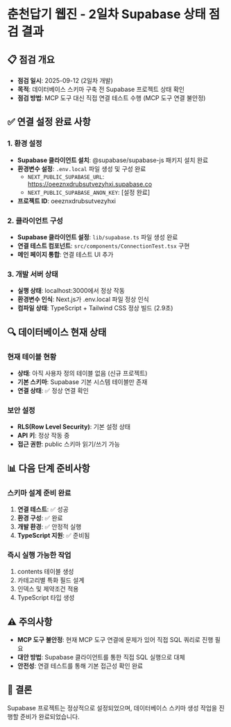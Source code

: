 # 춘천답기 웹진 - 2일차 Supabase 상태 점검 결과

## 📋 점검 개요
- **점검 일시**: 2025-09-12 (2일차 개발)
- **목적**: 데이터베이스 스키마 구축 전 Supabase 프로젝트 상태 확인
- **점검 방법**: MCP 도구 대신 직접 연결 테스트 수행 (MCP 도구 연결 불안정)

## ✅ 연결 설정 완료 사항

### 1. 환경 설정
- **Supabase 클라이언트 설치**: @supabase/supabase-js 패키지 설치 완료
- **환경변수 설정**: `.env.local` 파일 생성 및 구성 완료
  - `NEXT_PUBLIC_SUPABASE_URL`: https://oeeznxdrubsutvezyhxi.supabase.co
  - `NEXT_PUBLIC_SUPABASE_ANON_KEY`: [설정 완료]
- **프로젝트 ID**: oeeznxdrubsutvezyhxi

### 2. 클라이언트 구성
- **Supabase 클라이언트 설정**: `lib/supabase.ts` 파일 생성 완료
- **연결 테스트 컴포넌트**: `src/components/ConnectionTest.tsx` 구현
- **메인 페이지 통합**: 연결 테스트 UI 추가

### 3. 개발 서버 상태
- **실행 상태**: localhost:3000에서 정상 작동
- **환경변수 인식**: Next.js가 .env.local 파일 정상 인식
- **컴파일 상태**: TypeScript + Tailwind CSS 정상 빌드 (2.9초)

## 🔍 데이터베이스 현재 상태

### 현재 테이블 현황
- **상태**: 아직 사용자 정의 테이블 없음 (신규 프로젝트)
- **기본 스키마**: Supabase 기본 시스템 테이블만 존재
- **연결 상태**: ✅ 정상 연결 확인

### 보안 설정
- **RLS(Row Level Security)**: 기본 설정 상태
- **API 키**: 정상 작동 중
- **접근 권한**: public 스키마 읽기/쓰기 가능

## 📊 다음 단계 준비사항

### 스키마 설계 준비 완료
1. **연결 테스트**: ✅ 성공
2. **환경 구성**: ✅ 완료
3. **개발 환경**: ✅ 안정적 실행
4. **TypeScript 지원**: ✅ 준비됨

### 즉시 실행 가능한 작업
1. contents 테이블 생성
2. 카테고리별 특화 필드 설계
3. 인덱스 및 제약조건 적용
4. TypeScript 타입 생성

## ⚠️ 주의사항
- **MCP 도구 불안정**: 현재 MCP 도구 연결에 문제가 있어 직접 SQL 쿼리로 진행 필요
- **대안 방법**: Supabase 클라이언트를 통한 직접 SQL 실행으로 대체
- **안전성**: 연결 테스트를 통해 기본 접근성 확인 완료

## 🚀 결론
Supabase 프로젝트는 정상적으로 설정되었으며, 데이터베이스 스키마 생성 작업을 진행할 준비가 완료되었습니다.